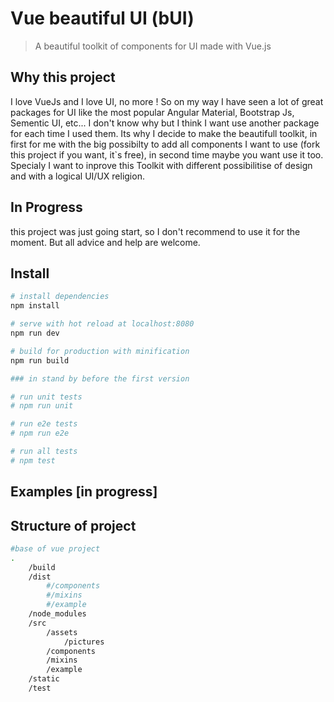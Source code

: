 # Vue beautiful UI (bUI)

> A beautiful toolkit of components for UI made with Vue.js

## Why this project

I love VueJs and I love UI, no more ! So on my way I have seen a lot of great packages for UI like the most popular Angular Material, Bootstrap Js, Sementic UI, etc... I don't know why but I think I want use another package for each time I used them.
Its why I decide to make the beautifull toolkit, in first for me with the big possibilty to add all components I want to use (fork this project if you want, it`s free), in second time maybe you want use it too.
Specialy I want to inprove this Toolkit with different possibilitise of design and with a logical UI/UX religion.

## In Progress

this project was just going start, so I don't recommend to use it for the moment.
But all advice and help are welcome.

## Install

``` bash
# install dependencies
npm install

# serve with hot reload at localhost:8080
npm run dev

# build for production with minification
npm run build

### in stand by before the first version

# run unit tests
# npm run unit

# run e2e tests
# npm run e2e

# run all tests
# npm test
```


## Examples [in progress]

## Structure of project

``` bash
#base of vue project
. 
    /build
    /dist
        #/components
        #/mixins
        #/example
    /node_modules
    /src
        /assets
            /pictures
        /components
        /mixins
        /example
    /static
    /test
```
